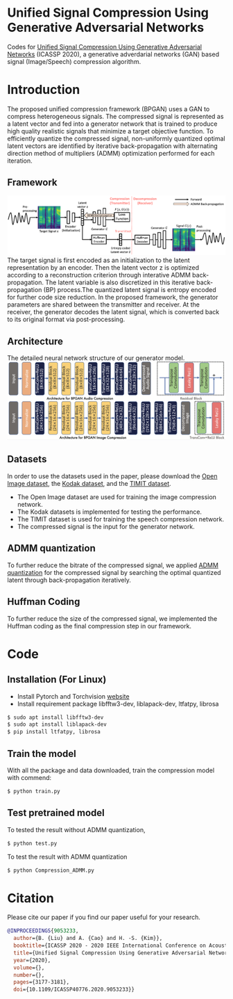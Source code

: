 # Unified Signal Compression Using Generative Adversarial Networks
Codes for [Unified Signal Compression Using Generative Adversarial Networks](https://ieeexplore.ieee.org/stamp/stamp.jsp?tp=&arnumber=9053233) (ICASSP 2020), a generative adverdarial networks (GAN) based signal (Image/Speech) compression algorithm.

# Introduction
The proposed unified compression framework (BPGAN) uses a GAN to compress heterogeneous signals. The compressed signal is represented as a latent vector and fed into a generator network that is trained to produce high quality realistic signals that minimize a target objective function. To efficiently quantize the compressed signal, non-uniformly quantized optimal latent vectors are identified by iterative back-propagation with alternating direction method of multipliers (ADMM) optimization performed for each iteration. 

## Framework
![Flow chart](https://github.com/BowenL0218/BPGAN-Signal-Compression/blob/main/Images/flowchart.png)
The target signal is first encoded as an initialization to the latent representation by an encoder. Then the latent vector z is optimized according to a reconstruction criterion through interative ADMM back-propagation. The latent variable is also discretized in this iterative back-propagation (BP) process.The quantized latent signal is entropy encoded for further code size reduction. In the proposed framework, the generator parameters are shared between the transmitter and receiver. At the receiver, the generator decodes the latent signal, which is converted back to its original format via post-processing.

## Architecture
The detailed neural network structure of our generator model.
![Generator architecture](https://github.com/BowenL0218/BPGAN-Signal-Compression/blob/main/Images/arc.png)

## Datasets
In order to use the datasets used in the paper, please download the [Open Image dataset](https://storage.googleapis.com/openimages/web/index.html), the [Kodak dataset](http://www.cs.albany.edu/~xypan/research/snr/Kodak.html), and the [TIMIT dataset](https://catalog.ldc.upenn.edu/LDC93S1).

- The Open Image dataset are used for training the image compression network. 
- The Kodak datasets is implemented for testing the performance.
- The TIMIT dataset is used for training the speech compression network. 
- The compressed signal is the input for the generator network. 

## ADMM quantization
To further reduce the bitrate of the compressed signal, we applied [ADMM quantization](https://arxiv.org/abs/1812.11677) for the compressed signal by searching the optimal quantized latent through back-propagation iteratively.

## Huffman Coding
To further reduce the size of the compressed signal, we implemented the Huffman coding as the final compression step in our framework.  

# Code

## Installation (For Linux)
- Install Pytorch and Torchvision [website](https://pytorch.org/)
- Install requirement package libfftw3-dev, liblapack-dev, ltfatpy, librosa
```sh
$ sudo apt install libfftw3-dev
$ sudo apt install liblapack-dev
$ pip install ltfatpy, librosa 
```

## Train the model
With all the package and data downloaded, train the compression model with commend:
```sh
$ python train.py
```

## Test pretrained model
To tested the result without ADMM quantization,
```sh
$ python test.py
```

To test the result with ADMM quantization
```sh
$ python Compression_ADMM.py
```

# Citation
Please cite our paper if you find our paper useful for your research.
```bibtex
@INPROCEEDINGS{9053233,
  author={B. {Liu} and A. {Cao} and H. -S. {Kim}},
  booktitle={ICASSP 2020 - 2020 IEEE International Conference on Acoustics, Speech and Signal Processing (ICASSP)}, 
  title={Unified Signal Compression Using Generative Adversarial Networks}, 
  year={2020},
  volume={},
  number={},
  pages={3177-3181},
  doi={10.1109/ICASSP40776.2020.9053233}}
```
